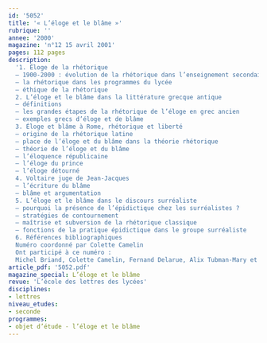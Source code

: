 ```yaml
---
id: '5052'
title: '« L’éloge et le blâme »'
rubrique: ''
annee: '2000'
magazine: 'n°12 15 avril 2001'
pages: 112 pages
description: 
  '1. Éloge de la rhétorique
  – 1900-2000 : évolution de la rhétorique dans l’enseignement secondaire
  – la rhétorique dans les programmes du lycée
  – éthique de la rhétorique
  2. L’éloge et le blâme dans la littérature grecque antique 
  – définitions
  – les grandes étapes de la rhétorique de l’éloge en grec ancien
  – exemples grecs d’éloge et de blâme
  3. Éloge et blâme à Rome, rhétorique et liberté 
  – origine de la rhétorique latine
  – place de l’éloge et du blâme dans la théorie rhétorique
  – théorie de l’éloge et du blâme
  – l’éloquence républicaine
  – l’éloge du prince
  – l’éloge détourné
  4. Voltaire juge de Jean-Jacques 
  – l’écriture du blâme
  – blâme et argumentation
  5. L’éloge et le blâme dans le discours surréaliste
  – pourquoi la présence de l’épidictique chez les surréalistes ?
  – stratégies de contournement
  – maîtrise et subversion de la rhétorique classique
  – fonctions de la pratique épidictique dans le groupe surréaliste
  6. Références bibliographiques
  Numéro coordonné par Colette Camelin
  Ont participé à ce numéro :
  Michel Briand, Colette Camelin, Fernand Delarue, Alix Tubman-Mary et Jacques Vassevière'
article_pdf: '5052.pdf'
magazine_special: L’éloge et le blâme
revue: 'L’école des lettres des lycées'
disciplines:
- lettres
niveau_etudes:
- seconde
programmes:
- objet d’étude - l’éloge et le blâme
---
```

